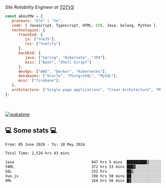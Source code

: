 <p><em>Site Reliability Engineer at <a href="https://www.totvs.com/">TOTVS</a></br>
</em></p>


```javascript
const aboutMe = {
   pronouns: "Ele" | "he",
   code: [ Javascript, Typescript, HTML, CSS, Java, Golang, Python ],
   technologies: {
      frontEnd: {
         js: ["VueJS"],
         css: ["Vuetify"]
      },
      backEnd: {
         java: ["Spring", "Hibernate", "JPA"],
         misc: ["Bash", "Shell Script"]
      },
      devOps: ["AWS", "Docker", "Kubernetes"],
      databases: ["Oracle", "PostgreSQL", "MySQL"],
      misc: ["firebase"],
   },
   architecture: ["Single page applications", "Clean Architecture", "MVC", "Microservices"],
};
```
</br></br>
[![wakatime](https://wakatime.com/badge/user/a3a8ed06-d304-4d6b-bc86-4adc418cdea7.svg)](https://wakatime.com/@a3a8ed06-d304-4d6b-bc86-4adc418cdea7)
<h2>💻 Some stats 💻</h2>

<!--START_SECTION:waka-->

```txt
From: 05 June 2020 - To: 18 May 2024

Total Time: 2,524 hrs 43 mins

Java                                   947 hrs 5 mins  █████████▒░░░░░░░░░░░░░░░   37.51 %
YAML                                   372 hrs 53 mins ███▓░░░░░░░░░░░░░░░░░░░░░   14.77 %
SQL                                    252 hrs         ██▒░░░░░░░░░░░░░░░░░░░░░░   09.98 %
Vue.js                                 198 hrs 50 mins ██░░░░░░░░░░░░░░░░░░░░░░░   07.88 %
XML                                    164 hrs 56 mins █▓░░░░░░░░░░░░░░░░░░░░░░░   06.53 %
```

<!--END_SECTION:waka-->
